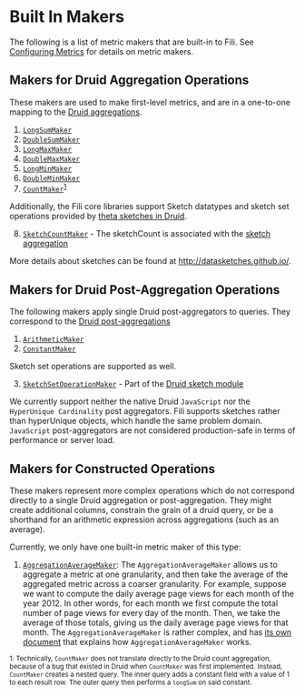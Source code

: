 Built In Makers
===============

The following is a list of metric makers that are built-in to Fili. See [Configuring Metrics][configuring metrics] for
details on metric makers.

Makers for Druid Aggregation Operations
---------------------------------------

These makers are used to make first-level metrics, and are in a one-to-one mapping to the 
[Druid aggregations][druid aggregations].


1. [`LongSumMaker`][longSumMaker]
2. [`DoubleSumMaker`][DoubleSumMaker]
3. [`LongMaxMaker`][longMaxMaker]
4. [`DoubleMaxMaker`][doubleMaxMaker]
5. [`LongMinMaker`][longMinMaker]
6. [`DoubleMinMaker`][doubleMinMaker]
7. [`CountMaker`][countMaker]<sup>[1](#countCaveat)</sup>

Additionally, the Fili core libraries support Sketch datatypes and sketch set operations provided by
[theta sketches in Druid][druid sketch module].
  
8. [`SketchCountMaker`][sketchCountMaker] - The sketchCount is associated with the [sketch aggregation][sketch module]

More details about sketches can be found at http://datasketches.github.io/.


Makers for Druid Post-Aggregation Operations
--------------------------------------------

The following makers apply single Druid post-aggregators to queries. They correspond to the 
[Druid post-aggregations][druid post-aggregations]

1. [`ArithmeticMaker`][arithmeticMaker]
2. [`ConstantMaker`][constantMaker]

Sketch set operations are supported as well.

3. [`SketchSetOperationMaker`][sketchSetOperationMaker] - Part of the [Druid sketch module][sketch module]

We currently support neither the native Druid `JavaScript` nor the `HyperUnique Cardinality` post aggregators. Fili
supports sketches rather than hyperUnique objects, which handle the same problem domain. `JavaScript` post-aggregators 
are not considered production-safe in terms of performance or server load.


Makers for Constructed Operations
---------------------------------

These makers represent more complex operations which do not correspond directly to a single Druid aggregation or 
post-aggregation. They might create additional columns, constrain the grain of a druid query, or be a shorthand
for an arithmetic expression across aggregations (such as an average).

Currently, we only have one built-in metric maker of this type:

1. [`AggregationAverageMaker`][aggregationAverageMaker]:
    The `AggregationAverageMaker` allows us to aggregate a metric at one granularity, and then take the average of the 
    aggregated metric across a coarser granularity. For example, suppose we want to compute the daily average page views 
    for each month of the year 2012. In other words, for each month we first compute the total number of page views for 
    every day of the month. Then, we take the average of those totals, giving us the daily average page views for that 
    month. The `AggregationAverageMaker` is rather complex, and has [its own document][aggregationAverageMaker-docs] 
    that explains how `AggregationAverageMaker` works.
  
   
<sub><a name="countCaveat">1</a>: Technically, `CountMaker` does not translate directly to the Druid count aggregation, 
because of a bug that existed in Druid when `CountMaker` was first implemented. Instead, `CountMaker` creates a nested
query. The inner query adds a constant field with a value of 1 to each result row. The outer query then performs a 
`longSum` on said constant.</sub>


[aggregationAverageMaker]: ../src/main/java/com/yahoo/bard/webservice/data/config/metric/makers/AggregationAverageMaker.java
[aggregationAverageMaker-docs]: https://github.com/yahoo/fili/issues/10
[arithmeticMaker]: ../src/main/java/com/yahoo/bard/webservice/data/config/metric/makers/ArithmeticMaker.java

[configuring metrics]: configuring-metrics.md
[constantMaker]: ../src/main/java/com/yahoo/bard/webservice/data/config/metric/makers/ConstantMaker.java
[countMaker]: ../src/main/java/com/yahoo/bard/webservice/data/config/metric/makers/CountMaker.java

[doubleMaxMaker]: ../src/main/java/com/yahoo/bard/webservice/data/config/metric/makers/DoubleMaxMaker.java
[doubleMinMaker]: ../src/main/java/com/yahoo/bard/webservice/data/config/metric/makers/DoubleMinMaker.java
[doubleSumMaker]: ../src/main/java/com/yahoo/bard/webservice/data/config/metric/makers/DoubleSumMaker.java
[druid aggregations]: http://druid.io/docs/0.8.1/querying/aggregations.html
[druid post-aggregations]: http://druid.io/docs/0.8.1/querying/post-aggregations.html
[druid sketch module]: https://github.com/DataSketches/sketches-core

[longMaxMaker]: ../src/main/java/com/yahoo/bard/webservice/data/config/metric/makers/LongMaxMaker.java
[longMinMaker]: ../src/main/java/com/yahoo/bard/webservice/data/config/metric/makers/LongMinMaker.java
[longSumMaker]: ../src/main/java/com/yahoo/bard/webservice/data/config/metric/makers/LongSumMaker.java

[sketchCountMaker]: ../src/main/java/com/yahoo/bard/webservice/data/config/metric/makers/SketchCountMaker.java
[sketchSetOperationMaker]: ../src/main/java/com/yahoo/bard/webservice/data/config/metric/makers/SketchSetOperationMaker.java
[sketch module]: https://github.com/druid-io/druid/pull/1991/files